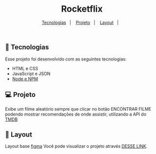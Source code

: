 <h1 align="center"> Rocketflix </h1>

<p align="center">
  <a href="#-tecnologias">Tecnologias</a>&nbsp;&nbsp;&nbsp;|&nbsp;&nbsp;&nbsp;
  <a href="#-projeto">Projeto</a>&nbsp;&nbsp;&nbsp;|&nbsp;&nbsp;&nbsp;
  <a href="#-layout">Layout</a>&nbsp;&nbsp;&nbsp;|&nbsp;&nbsp;&nbsp;
</p>

<br>

## 🚀 Tecnologias

Esse projeto foi desenvolvido com as seguintes tecnologias:

- HTML e CSS
- JavaScript e JSON
- [Node e NPM](https://nodejs.org/)

## 💻 Projeto

Exibe um filme aleatório sempre que clicar no botão ENCONTRAR FILME podendo mostrar recomendações de onde assistir,
utilizando a API do [TMDB](https://developers.themoviedb.org/3/getting-started/introduction)

## 🔖 Layout

Layout base [figma](<https://www.figma.com/file/QLCZ3dCI3oLgZmrwuHzDtq/DD-%2F-Rocketflix-(Copy)?node-id=3%3A2&t=fgQnHBFtKNomO7C5-0>)
Você pode visualizar o projeto através [DESSE LINK](https://rocketflix-ten.vercel.app/).
